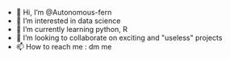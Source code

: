 - 👋 Hi, I’m @Autonomous-fern
- 👀 I’m interested in data science
- 🌱 I’m currently learning python, R
- 💞️ I’m looking to collaborate on exciting and "useless" projects
- 📫 How to reach me : dm me

<!---
Autonomous-fern/Autonomous-fern is a ✨ special ✨ repository because its `README.md` (this file) appears on your GitHub profile.
You can click the Preview link to take a look at your changes.
--->
